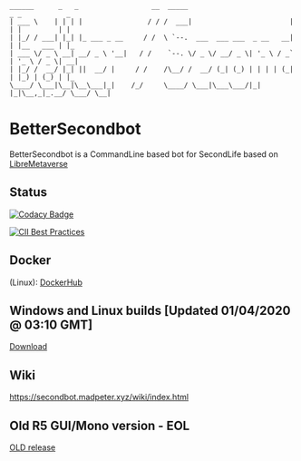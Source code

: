 ```
______      _   _                  __  _____                          _ _           _
| ___ \    | | | |                / / /  ___|                        | | |         | |
| |_/ / ___| |_| |_ ___ _ __     / /  \ `--.  ___  ___ ___  _ __   __| | |__   ___ | |_
| ___ \/ _ \ __| __/ _ \ '__|   / /    `--. \/ _ \/ __/ _ \| '_ \ / _` | '_ \ / _ \| __|
| |_/ /  __/ |_| ||  __/ |     / /    /\__/ /  __/ (_| (_) | | | | (_| | |_) | (_) | |_
\____/ \___|\__|\__\___|_|    /_/     \____/ \___|\___\___/|_| |_|\__,_|_.__/ \___/ \__|
```
BetterSecondbot
===============
BetterSecondbot is a CommandLine based bot for SecondLife based on [LibreMetaverse](https://bitbucket.org/streamadmin/libremetaverse-core/src/master/)

Status
---------------
[![Codacy Badge](https://api.codacy.com/project/badge/Grade/61c2eb494f4c4b1dad40ecc186aadcbe)](https://www.codacy.com/manual/madpeter/SecondBot?utm_source=Madpeter@bitbucket.org&amp;utm_medium=referral&amp;utm_content=streamadmin/secondbot&amp;utm_campaign=Badge_Grade)

[![CII Best Practices](https://bestpractices.coreinfrastructure.org/projects/3765/badge)](https://bestpractices.coreinfrastructure.org/projects/3765)

Docker
---------------
(Linux): [DockerHub](https://hub.docker.com/r/madpeter/secondbot-bitbucket-auto)

Windows and Linux builds [Updated 01/04/2020 @ 03:10 GMT]
---------------
[Download](https://bitbucket.org/streamadmin/secondbot/downloads/)


Wiki
---------------
https://secondbot.madpeter.xyz/wiki/index.html




Old R5 GUI/Mono version - EOL
---------------
[OLD release](https://bitbucket.org/streamadmin/secondbot/src/9feb1a3e7650fe39948d18fa2fc48289740d1e82/?at=release%2Fold)
